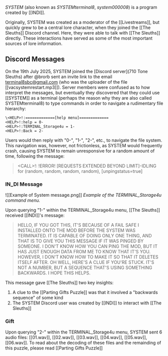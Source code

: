 
_SYSTEM_ (also known as *SYSTEMterminal8*, *system000008*) is a program created by [[INDI]].

Originally, SYSTEM was created as a moderator of the [[Livestreams]], but quickly grew to be a central lore character, when they joined the [[The Sleuths]] Discord channel. Here, they were able to talk with [[The Sleuths]] directly. These interactions have served as some of the most important sources of lore information.

## Discord Messages
On the 19th July 2025, SYSTEM joined the [Discord server](710 Tone Sleuths) after @brorb sent an invite link to the email terminal8sbc@gmail.com (who was the uploader of the file [[vacsystemrestart.mp3]]). 
Server members were confused as to how interpret the messages, but eventually they discovered that they could use [[SYSTEM]] as a terminal (perhaps the reason why they are also called SYSTEMterminal8) to type commands in order to navigate a rudimentary file hierarchy:

	\<HELP>!:=============[help menu]=============
	<HELP>!:help = 0-
	<HELP>!:TERMINAL_Storage4u = 1-
	<HELP>!:Back = 2-
Users would then reply with "0-", "1-", "2-", etc., to navigate the file system. This navigation was, however, not frictionless, as SYSTEM would frequently crash, causing SYSTEM to remain unresponsive for a random amount of time, following the message: 

> \<CALL\>!: !ERROR! \[REQUESTS EXTENDED BEYOND LIMIT\]-IDLING for (random, random, random, random), \[unpingstatus=true\]

### IN_DI Message

![[Example of System message.png]]
_Example of the TERMINAL\_Storage4u command menu._

Upon querying "1-" within the TERMINAL_Storage4u menu, [[The Sleuths]] received [[INDI]]'s message:

> HELLO, IF YOU GOT THIS, IT'S BECAUSE OF A FAIL SAFE I INSTALLED ONTO THE MOD BEFORE THE SYSTEM WAS TERMINATED. IT IS CAPABLE OF DOING ONLY ONE THING, AND THAT IS TO GIVE YOU THIS MESSAGE IF IT WAS PINGED BY SOMEONE. I DON'T KNOW HOW YOU CAN PING THE MOD, BUT IT HAS JUST ENOUGH DATA FROM ME TO KNOW THAT IT'S YOU. HOWEVER, I DON'T KNOW HOW TO MAKE IT SO THAT IT DELETES ITSELF AFTER. OH WELL, HERE'S A CLUE IF YOU'RE STUCK. IT'S NOT A NUMBER, BUT A SEQUENCE THAT'S USING SOMETHING BACKWARDS. I HOPE THIS HELPS.

This message gave [[The Sleuths]] two key insights:
1. A clue to the [[Parting Gifts Puzzle]] was that it involved a "backwards sequence" of some kind
2. The SYSTEM Discord user was created by [[INDI]] to interact with [[The Sleuths]]

### Gift
Upon querying "2-" within the TERMINAL_Storage4u menu, SYSTEM sent 6 audio files:
[[01.wav]], [[02.wav]], [[03.wav]], [[04.wav]], [[05.wav]], [[06.wav]]. 
To read about the decoding of these files and the remainding of this puzzle, please read [[Parting Gifts Puzzle]]


